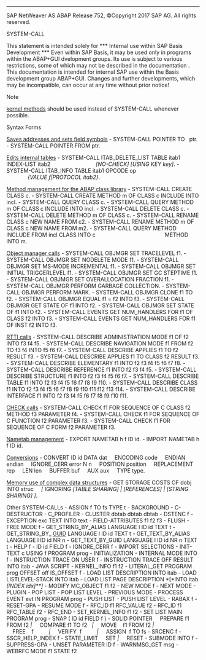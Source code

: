   

* * *

SAP NetWeaver AS ABAP Release 752, ©Copyright 2017 SAP AG. All rights reserved.

SYSTEM-CALL

This statement is intended solely for
\*\*\* Internal use within SAP Basis Development \*\*\*
Even within SAP Basis, it may be used only in programs within the ABAP+GUI dvelopment groups.
Its use is subject to various restrictions, some of which may not be described in the documentation . This documentation is intended for internal SAP use within the Basis development group ABAP+GUI.
Changes and further developments, which may be incompatible, can occur at any time without prior notice!

Note

[kernel methods](javascript:call_link\('abenkernel_methods.htm'\)) should be used instead of SYSTEM-CALL whenever possible.

Syntax Forms

[Saves addresses and sets field symbols](javascript:call_link\('abapsystem-call_pointer.htm'\))
\- SYSTEM-CALL POINTER <f> TO   ptr.
\- SYSTEM-CALL POINTER <f> FROM ptr.

[Edits internal tables](javascript:call_link\('abapsystem-call_itab.htm'\))
\- SYSTEM-CALL ITAB\_DELETE\_LIST TABLE itab1 INDEX-LIST itab2
                             *\[*NO-CHECK*\]* *\[*USING KEY key*\]*.
\- SYSTEM-CALL ITAB\_INFO TABLE itab1 OPCODE op
                                  *{*VALUE f*|*PROTOCOL itab2*}*.

[Method management for the ABAP class library](javascript:call_link\('abapsystem-call_class_admin.htm'\))
\- SYSTEM-CALL CREATE CLASS c.
\- SYSTEM-CALL CREATE METHOD m OF CLASS c INCLUDE INTO incl.
\- SYSTEM-CALL QUERY CLASS c.
\- SYSTEM-CALL QUERY METHOD m OF CLASS c INCLUDE INTO incl.
\- SYSTEM-CALL DELETE CLASS c.
\- SYSTEM-CALL DELETE METHOD m OF CLASS c.
\- SYSTEM-CALL RENAME CLASS c NEW NAME FROM c2.
\- SYSTEM-CALL RENAME METHOD m OF CLASS c NEW NAME FROM m2.
\- SYSTEM-CALL QUERY METHOD INCLUDE FROM incl CLASS INTO c
                                             METHOD INTO m.

[Object manager calls](javascript:call_link\('abapsystem-call_oo.htm'\))
\- SYSTEM-CALL OBJMGR SET TRACELEVEL f1.
\- SYSTEM-CALL OBJMGR SET NODELETE MODE f1.
\- SYSTEM-CALL OBJMGR SET MS-MODE INCREMENTAL f1.
\- SYSTEM-CALL OBJMGR SET INITIAL TRIGGERLEVEL f1.
\- SYSTEM-CALL OBJMGR SET GC STEPTIME f1.
\- SYSTEM-CALL OBJMGR SET OVERALLOCATION FRACTION f1.
\- SYSTEM-CALL OBJMGR PERFORM GARBAGE COLLECTION.
\- SYSTEM-CALL OBJMGR PERFORM MARK.
\- SYSTEM-CALL OBJMGR CLONE f1 TO f2.
\- SYSTEM-CALL OBJMGR EQUAL f1 = f2 INTO f3.
\- SYSTEM-CALL OBJMGR GET STATE OF f1 INTO f2.
\- SYSTEM-CALL OBJMGR SET STATE OF f1 INTO f2.
\- SYSTEM-CALL EVENTS GET NUM\_HANDLERS FOR f1 OF CLASS f2 INTO f3.
\- SYSTEM-CALL EVENTS GET NUM\_HANDLERS FOR f1 OF INST f2 INTO f3.

[RTTI calls](javascript:call_link\('abapsystem-call_rtti.htm'\))
\- SYSTEM-CALL DESCRIBE ADMINISTRATION MODE f1 OF f2 INTO f3 f4 f5.
\- SYSTEM-CALL DESCRIBE NAVIGATION MODE f1 FROM f2 TO f3 f4 INTO f5 f6 f7.
\- SYSTEM-CALL DESCRIBE APPLIES f1 TO f2 RESULT f3.
\- SYSTEM-CALL DESCRIBE APPLIES f1 TO CLASS f2 RESULT f3.
\- SYSTEM-CALL DESCRIBE ELEMENTARY f1 INTO f2 f3 f4 f5 f6 f7 f8.
\- SYSTEM-CALL DESCRIBE REFERENCE f1 INTO f2 f3 f4 f5.
\- SYSTEM-CALL DESCRIBE STRUCTURE f1 INTO f2 f3 f4 f5 f6 f7.
\- SYSTEM-CALL DESCRIBE TABLE f1 INTO f2 f3 f4 f5 f6 f7 f8 f9 f10.
\- SYSTEM-CALL DESCRIBE CLASS f1 INTO f2 f3 f4 f5 f6 f7 f8 f9 f10 f11 f12 f13 f14.
\- SYSTEM-CALL DESCRIBE INTERFACE f1 INTO f2 f3 f4 f5 f6 f7 f8 f9 f10 f11.

[CHECK calls](javascript:call_link\('abapsystem-call_check.htm'\))
\- SYSTEM-CALL CHECK f1 FOR SEQUENCE OF C CLASS f2 METHOD f3 PARAMETER f4.
\- SYSTEM-CALL CHECK f1 FOR SEQUENCE OF C FUNCTION f2 PARAMETER f3.
\- SYSTEM-CALL CHECK f1 FOR SEQUENCE OF C FORM f2 PARAMETER f3.

[Nametab management](javascript:call_link\('abapsystem-call_nametab.htm'\))
\- EXPORT NAMETAB h f ID id.
\- IMPORT NAMETAB h f ID id.

[Conversions](javascript:call_link\('abapsystem-call_convert.htm'\))
\- CONVERT ID id DATA dat
    ENCODING code
    ENDIAN endian
    IGNORE\_CERR error N n
    POSITION position
    REPLACEMENT rep
    LEN len
    BUFFER buf
    AUX aux
    TYPE type.

[Memory use of complex data structures](javascript:call_link\('abapsystem-call_memory.htm'\))
\- GET STORAGE COSTS OF dobj INTO struc
    *\[* IGNORING *\[*TABLE SHARING*\]* *|* *\[*REFERENCES*\]* *|* *\[*STRING SHARING*\]* *\]*.

Other SYSTEM-CALLs
\- ASSIGN f TO fs TYPE t
\- BACKGROUND
\- C-DESTRUCTOR
\- C\_PROFILER
\- CLUSTER dbtab dbtab dbtab
\- DSTENC f
\- EXCEPTION exc TEXT INTO text
\- FIELD-ATTRIBUTES f1 f2 f3
\- FLUSH
\- FREE MODE f
\- GET\_STRING\_BY\_ALIAS LANGUAGE l ID id TEXT t
\- GET\_STRING\_BY\_ [GUID](javascript:call_link\('abenguid_glosry.htm'\) "Glossary Entry") LANGUAGE l ID id TEXT t
\- GET\_TEXT\_BY\_ALIAS LANGUAGE l ID id NR n
\- GET\_TEXT\_BY\_GUID LANGUAGE l ID id NR n TEXT t
\- HELP f
\- ID id FIELD f
\- IGNORE\_CERR f
\- IMPORT SELECTIONS
\- INIT-TEXT c USING f PROGRAM prog
\- INITIALIZATION
\- INTERNAL MODE INTO f
\- INSTRUCTION TRACE ON USER f
\- INSTRUCTION TRACE OFF RESULT INTO itab
\- JAVA SCRIPT
\- KERNEL\_INFO f1 f2
\- LITERAL\_GET PROGRAM prog OFFSET off IS\_OFFSET f
\- LOAD LIST DESCRIPTION INTO itab
\- LOAD LISTLEVEL-STACK INTO itab
\- LOAD LIST PAGE DESCRIPTION *\[*INTO itab *\[*INDEX idx*\]**\]*
\- MODIFY MC\_OBJECT f1 f2
\- NEW MODE f
\- NEXT MODE
\- PLUGIN
\- POP LIST
\- POP LIST LEVEL
\- PREVIOUS MODE
\- PROCESS EVENT evt IN PROGRAM prog
\- PUSH LIST
\- PUSH LIST LEVEL
\- RABAX f
\- RESET-GPA
\- RESUME MODE f
\- RFC\_ID f1 RFC\_VALUE f2
\- RFC\_ID f1 RFC\_TABLE f2
\- RFC\_END
\- SET\_KERNEL\_INFO f1 f2
\- SET LIST MAIN PROGRAM prog
\- SNAP ( ID id FIELD f )
\- SOLID POINTER
    PREPARE f1 FROM f2 *|*
    COMPARE f1 TO f2   *|*
    MOVE    f1 FROM f2 *|*
    FREE    f          *|*
    VERIFY  f          *|*
    ASSIGN  f TO fs
\- SRCENC f
\- SSCR\_HELP\_INDEX f
\- STATE\_LIMIT
    SET *|*
    RESET
\- SUBMODE INTO f
\- SUPPRESS-GPA
\- UNSET PARAMETER ID f
\- WARNMSG\_GET msg
\- WEBRFC MODE f1 STATE f2